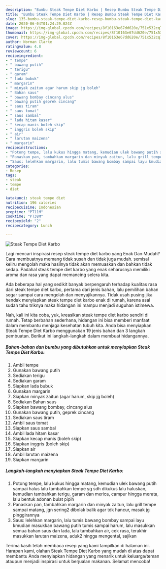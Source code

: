 ```yaml
---
description: "Bumbu Steak Tempe Diet Karbo | Resep Bumbu Steak Tempe Diet Karbo Yang Sempurna"
title: "Bumbu Steak Tempe Diet Karbo | Resep Bumbu Steak Tempe Diet Karbo Yang Sempurna"
slug: 135-bumbu-steak-tempe-diet-karbo-resep-bumbu-steak-tempe-diet-karbo-yang-sempurna
date: 2020-06-04T01:24:29.024Z
image: https://img-global.cpcdn.com/recipes/8f10163e67dd620e/751x532cq70/steak-tempe-diet-karbo-foto-resep-utama.jpg
thumbnail: https://img-global.cpcdn.com/recipes/8f10163e67dd620e/751x532cq70/steak-tempe-diet-karbo-foto-resep-utama.jpg
cover: https://img-global.cpcdn.com/recipes/8f10163e67dd620e/751x532cq70/steak-tempe-diet-karbo-foto-resep-utama.jpg
author: Norman Clarke
ratingvalue: 4.8
reviewcount: 6
recipeingredient:
- " tempe"
- " bawang putih"
- " terigu"
- " garam"
- " lada bubuk"
- " margarin"
- " minyak zaitun agar harum skip jg boleh"
- " Bahan saus"
- " bawang bombay cincang alus"
- " bawang putih geprek cincang"
- " saus tiram"
- " saus tomat"
- " saus sambal"
- " lada hitam kasar"
- " kecap manis boleh skip"
- " inggris boleh skip"
- " air"
- " larutan maizena"
- " margarin"
recipeinstructions:
- "Potong tempe, lalu kukus hingga matang, kemudian ulek bawang putih sampai halus lalu tambahkan tempe yg sdh dikukus lalu haluskan, kemudian tambahkan terigu, garam dan merica, campur hingga merata, lalu bentuk adonan bulat pipih"
- "Panaskan pan, tambahkan margarin dan minyak zaitun, lalu grill tempe sampai matang, jgn sering2 dibolak balik agar tdk hancur, masak jg pinggirannya"
- "Saus: lelehkan margarin, lalu tumis bawang bombay sampai layu kmudian masukkan bawang putih tumis sampai harum, lalu masukkan semua bahan saus dan lada, lalu tambahkan air, cek rasa, terakhir masukkan larutan maizena, aduk2 hingga mengental, sajikan"
categories:
- Resep
tags:
- steak
- tempe
- diet

katakunci: steak tempe diet 
nutrition: 196 calories
recipecuisine: Indonesian
preptime: "PT11M"
cooktime: "PT38M"
recipeyield: "2"
recipecategory: Lunch

---
```



![Steak Tempe Diet Karbo](https://img-global.cpcdn.com/recipes/8f10163e67dd620e/751x532cq70/steak-tempe-diet-karbo-foto-resep-utama.jpg)

Lagi mencari inspirasi resep steak tempe diet karbo yang Enak Dan Mudah? Cara membuatnya memang tidak susah dan tidak juga mudah. semisal keliru mengolah maka hasilnya tidak akan memuaskan dan bahkan tidak sedap. Padahal steak tempe diet karbo yang enak seharusnya memiliki aroma dan rasa yang dapat memancing selera kita.



Ada beberapa hal yang sedikit banyak berpengaruh terhadap kualitas rasa dari steak tempe diet karbo, pertama dari jenis bahan, lalu pemilihan bahan segar sampai cara mengolah dan menyajikannya. Tidak usah pusing jika hendak menyiapkan steak tempe diet karbo enak di rumah, karena asal sudah tahu triknya maka hidangan ini mampu menjadi suguhan istimewa.


Nah, kali ini kita coba, yuk, kreasikan steak tempe diet karbo sendiri di rumah. Tetap berbahan sederhana, hidangan ini bisa memberi manfaat dalam membantu menjaga kesehatan tubuh kita. Anda bisa menyiapkan Steak Tempe Diet Karbo menggunakan 19 jenis bahan dan 3 langkah pembuatan. Berikut ini langkah-langkah dalam membuat hidangannya.

<!--inarticleads1-->

##### Bahan-bahan dan bumbu yang dibutuhkan untuk menyiapkan Steak Tempe Diet Karbo:

1. Ambil  tempe
1. Gunakan  bawang putih
1. Sediakan  terigu
1. Sediakan  garam
1. Siapkan  lada bubuk
1. Gunakan  margarin
1. Siapkan  minyak zaitun (agar harum, skip jg boleh)
1. Sediakan  Bahan saus
1. Siapkan  bawang bombay, cincang alus
1. Gunakan  bawang putih, geprek cincang
1. Sediakan  saus tiram
1. Ambil  saus tomat
1. Siapkan  saus sambal
1. Ambil  lada hitam kasar
1. Siapkan  kecap manis (boleh skip)
1. Siapkan  inggris (boleh skip)
1. Siapkan  air
1. Ambil  larutan maizena
1. Siapkan  margarin




<!--inarticleads2-->

##### Langkah-langkah menyiapkan Steak Tempe Diet Karbo:

1. Potong tempe, lalu kukus hingga matang, kemudian ulek bawang putih sampai halus lalu tambahkan tempe yg sdh dikukus lalu haluskan, kemudian tambahkan terigu, garam dan merica, campur hingga merata, lalu bentuk adonan bulat pipih
1. Panaskan pan, tambahkan margarin dan minyak zaitun, lalu grill tempe sampai matang, jgn sering2 dibolak balik agar tdk hancur, masak jg pinggirannya
1. Saus: lelehkan margarin, lalu tumis bawang bombay sampai layu kmudian masukkan bawang putih tumis sampai harum, lalu masukkan semua bahan saus dan lada, lalu tambahkan air, cek rasa, terakhir masukkan larutan maizena, aduk2 hingga mengental, sajikan




Terima kasih telah membaca resep yang kami tampilkan di halaman ini. Harapan kami, olahan Steak Tempe Diet Karbo yang mudah di atas dapat membantu Anda menyiapkan hidangan yang menarik untuk keluarga/teman ataupun menjadi inspirasi untuk berjualan makanan. Selamat mencoba!
